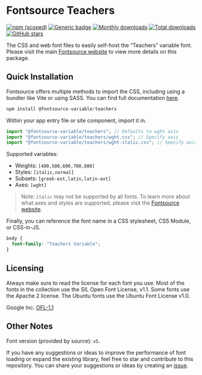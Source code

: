 # Fontsource Teachers

[![npm (scoped)](https://img.shields.io/npm/v/@fontsource-variable/teachers?color=brightgreen)](https://www.npmjs.com/package/@fontsource-variable/teachers) [![Generic badge](https://img.shields.io/badge/fontsource-passing-brightgreen)](https://github.com/fontsource/fontsource) [![Monthly downloads](https://badgen.net/npm/dm/@fontsource-variable/teachers)](https://github.com/fontsource/fontsource) [![Total downloads](https://badgen.net/npm/dt/@fontsource-variable/teachers)](https://github.com/fontsource/fontsource) [![GitHub stars](https://img.shields.io/github/stars/fontsource/fontsource.svg?style=social&label=Star)](https://github.com/fontsource/fontsource/stargazers)

The CSS and web font files to easily self-host the “Teachers” variable font. Please visit the main [Fontsource website](https://fontsource.org/fonts/teachers) to view more details on this package.

## Quick Installation

Fontsource offers multiple methods to import the CSS, including using a bundler like Vite or using SASS. You can find full documentation [here](https://fontsource.org/docs/getting-started/introduction).

```javascript
npm install @fontsource-variable/teachers
```

Within your app entry file or site component, import it in.

```javascript
import "@fontsource-variable/teachers"; // Defaults to wght axis
import "@fontsource-variable/teachers/wght.css"; // Specify axis
import "@fontsource-variable/teachers/wght-italic.css"; // Specify axis and style
```

Supported variables:
- Weights: `[400,500,600,700,800]`
- Styles: `[italic,normal]`
- Subsets: `[greek-ext,latin,latin-ext]`
- Axes: `[wght]`

> Note: `italic` may not be supported by all fonts. To learn more about what axes and styles are supported, please visit the [Fontsource website](https://fontsource.org/fonts/teachers).

Finally, you can reference the font name in a CSS stylesheet, CSS Module, or CSS-in-JS.

```css
body {
  font-family: "Teachers Variable";
}
```

## Licensing
Always make sure to read the license for each font you use. Most of the fonts in the collection use the SIL Open Font License, v1.1. Some fonts use the Apache 2 license. The Ubuntu fonts use the Ubuntu Font License v1.0.

Google Inc.
[OFL-1.1](http://scripts.sil.org/OFL)

## Other Notes
Font version (provided by source): `v5`.

If you have any suggestions or ideas to improve the performance of font loading or expand the existing library, feel free to star and contribute to this repository. You can share your suggestions or ideas by creating an [issue](https://github.com/fontsource/fontsource/issues).